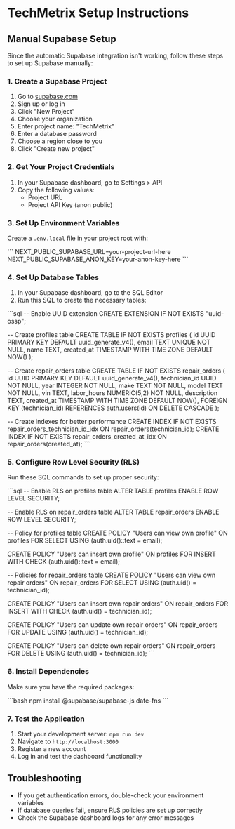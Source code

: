 # TechMetrix Setup Instructions

## Manual Supabase Setup

Since the automatic Supabase integration isn't working, follow these steps to set up Supabase manually:

### 1. Create a Supabase Project

1. Go to [supabase.com](https://supabase.com)
2. Sign up or log in
3. Click "New Project"
4. Choose your organization
5. Enter project name: "TechMetrix"
6. Enter a database password
7. Choose a region close to you
8. Click "Create new project"

### 2. Get Your Project Credentials

1. In your Supabase dashboard, go to Settings > API
2. Copy the following values:
   - Project URL
   - Project API Key (anon public)

### 3. Set Up Environment Variables

Create a `.env.local` file in your project root with:

\`\`\`
NEXT_PUBLIC_SUPABASE_URL=your-project-url-here
NEXT_PUBLIC_SUPABASE_ANON_KEY=your-anon-key-here
\`\`\`

### 4. Set Up Database Tables

1. In your Supabase dashboard, go to the SQL Editor
2. Run this SQL to create the necessary tables:

\`\`\`sql
-- Enable UUID extension
CREATE EXTENSION IF NOT EXISTS "uuid-ossp";

-- Create profiles table
CREATE TABLE IF NOT EXISTS profiles (
  id UUID PRIMARY KEY DEFAULT uuid_generate_v4(),
  email TEXT UNIQUE NOT NULL,
  name TEXT,
  created_at TIMESTAMP WITH TIME ZONE DEFAULT NOW()
);

-- Create repair_orders table
CREATE TABLE IF NOT EXISTS repair_orders (
  id UUID PRIMARY KEY DEFAULT uuid_generate_v4(),
  technician_id UUID NOT NULL,
  year INTEGER NOT NULL,
  make TEXT NOT NULL,
  model TEXT NOT NULL,
  vin TEXT,
  labor_hours NUMERIC(5,2) NOT NULL,
  description TEXT,
  created_at TIMESTAMP WITH TIME ZONE DEFAULT NOW(),
  FOREIGN KEY (technician_id) REFERENCES auth.users(id) ON DELETE CASCADE
);

-- Create indexes for better performance
CREATE INDEX IF NOT EXISTS repair_orders_technician_id_idx ON repair_orders(technician_id);
CREATE INDEX IF NOT EXISTS repair_orders_created_at_idx ON repair_orders(created_at);
\`\`\`

### 5. Configure Row Level Security (RLS)

Run these SQL commands to set up proper security:

\`\`\`sql
-- Enable RLS on profiles table
ALTER TABLE profiles ENABLE ROW LEVEL SECURITY;

-- Enable RLS on repair_orders table
ALTER TABLE repair_orders ENABLE ROW LEVEL SECURITY;

-- Policy for profiles table
CREATE POLICY "Users can view own profile" ON profiles
  FOR SELECT USING (auth.uid()::text = email);

CREATE POLICY "Users can insert own profile" ON profiles
  FOR INSERT WITH CHECK (auth.uid()::text = email);

-- Policies for repair_orders table
CREATE POLICY "Users can view own repair orders" ON repair_orders
  FOR SELECT USING (auth.uid() = technician_id);

CREATE POLICY "Users can insert own repair orders" ON repair_orders
  FOR INSERT WITH CHECK (auth.uid() = technician_id);

CREATE POLICY "Users can update own repair orders" ON repair_orders
  FOR UPDATE USING (auth.uid() = technician_id);

CREATE POLICY "Users can delete own repair orders" ON repair_orders
  FOR DELETE USING (auth.uid() = technician_id);
\`\`\`

### 6. Install Dependencies

Make sure you have the required packages:

\`\`\`bash
npm install @supabase/supabase-js date-fns
\`\`\`

### 7. Test the Application

1. Start your development server: `npm run dev`
2. Navigate to `http://localhost:3000`
3. Register a new account
4. Log in and test the dashboard functionality

## Troubleshooting

- If you get authentication errors, double-check your environment variables
- If database queries fail, ensure RLS policies are set up correctly
- Check the Supabase dashboard logs for any error messages
